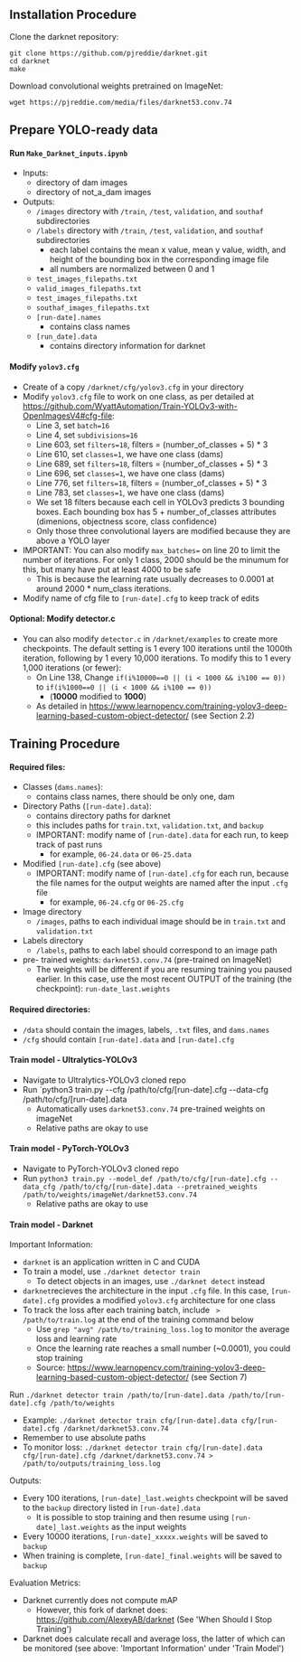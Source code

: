 ## Installation Procedure

Clone the darknet repository:

```
git clone https://github.com/pjreddie/darknet.git
cd darknet
make
```

Download convolutional weights pretrained on ImageNet:

```
wget https://pjreddie.com/media/files/darknet53.conv.74
```

## Prepare YOLO-ready data

#### Run `Make_Darknet_inputs.ipynb`
+ Inputs:
    + directory of dam images
    + directory of not_a_dam images
+ Outputs:
    + `/images` directory with `/train`, `/test`, `validation`, and `southaf` subdirectories
    + `/labels` directory with `/train`, `/test`, `validation`, and `southaf` subdirectories
        + each label contains the mean x value, mean y value, width, and height of the bounding box in the corresponding image file
        + all numbers are normalized between 0 and 1
    + `test_images_filepaths.txt`
    + `valid_images_filepaths.txt`
    + `test_images_filepaths.txt`
    + `southaf_images_filepaths.txt`
    + `[run-date].names`
        + contains class names
    + `[run_date].data`
        + contains directory information for darknet
        
#### Modify `yolov3.cfg`

+ Create of a copy `/darknet/cfg/yolov3.cfg` in your directory
+ Modify `yolov3.cfg` file to work on one class, as per detailed at  https://github.com/WyattAutomation/Train-YOLOv3-with-OpenImagesV4#cfg-file:
    + Line 3, set `batch=16`
    + Line 4, set `subdivisions=16`
    + Line 603, set `filters=18`, filters = (number_of_classes + 5) * 3 
    + Line 610, set `classes=1`, we have one class (dams)
    + Line 689, set `filters=18`, filters = (number_of_classes + 5) * 3 
    + Line 696, set `classes=1`, we have one class (dams)
    + Line 776, set `filters=18`, filters = (number_of_classes + 5) * 3 
    + Line 783, set `classes=1`, we have one class (dams)
    + We set 18 filters because each cell in YOLOv3 predicts 3 bounding boxes. Each bounding box has 5 + number_of_classes attributes (dimenions, objectness score, class confidence)
    + Only those three convolutional layers are modified because they are above a YOLO layer
+ IMPORTANT: You can also modify `max_batches=` on line 20 to limit the number of iterations. For only 1 class, 2000 should be the minumum for this, but many have put at least 4000 to be safe
    + This is because the learning rate usually decreases to 0.0001 at around 2000 * num_class iterations. 
+ Modify name of cfg file to `[run-date].cfg` to keep track of edits

#### Optional: Modify detector.c

+ You can also modify `detector.c` in `/darknet/examples` to create more checkpoints. The default setting is 1 every 100 iterations until the 1000th iteration, following by 1 every 10,000 iterations. To modify this to 1 every 1,000 iterations (or fewer):
    + On Line 138, Change `if(i%10000==0 || (i < 1000 && i%100 == 0))` to `if(i%1000==0 || (i < 1000 && i%100 == 0))`
        + (**10000** modified to **1000**)
    + As detailed in https://www.learnopencv.com/training-yolov3-deep-learning-based-custom-object-detector/ (see Section 2.2)

## Training Procedure

#### Required files:
+ Classes (`dams.names`):
   + contains class names, there should be only one, dam
+ Directory Paths (`[run-date].data`):
   + contains directory paths for darknet
   + this includes paths for `train.txt`, `validation.txt`, and `backup`
   + IMPORTANT: modify name of `[run-date].data` for each run, to keep track of past runs
        + for example, `06-24.data` or `06-25.data`
+ Modified `[run-date].cfg` (see above)
    + IMPORTANT: modify name of `[run-date].cfg` for each run, because the file names for the output weights are named after the input `.cfg` file
        + for example, `06-24.cfg` or `06-25.cfg`
+ Image directory
   + `/images`, paths to each individual image should be in `train.txt` and `validation.txt`
+ Labels directory
   + `/labels`, paths to each label should correspond to an image path
+ pre- trained weights: `darknet53.conv.74` (pre-trained on ImageNet)
   + The weights will be different if you are resuming training you paused earlier. In this case, use the most recent OUTPUT of the training (the checkpoint): `run-date_last.weights`
   
#### Required directories:
+ `/data` should contain the images, labels, `.txt` files, and `dams.names`
+ `/cfg` should contain `[run-date].data` and `[run-date].cfg`

#### Train model - Ultralytics-YOLOv3

+ Navigate to Ultralytics-YOLOv3 cloned repo
+ Run `python3 train.py --cfg /path/to/cfg/[run-date].cfg --data-cfg /path/to/cfg/[run-date].data 
    + Automatically uses `darknet53.conv.74` pre-trained weights on imageNet
    + Relative paths are okay to use
    
#### Train model - PyTorch-YOLOv3

+ Navigate to PyTorch-YOLOv3 cloned repo
+ Run `python3 train.py --model_def /path/to/cfg/[run-date].cfg --data_cfg /path/to/cfg/[run-date].data --pretrained_weights /path/to/weights/imageNet/darknet53.conv.74`
    + Relative paths are okay to use

#### Train model - Darknet

Important Information:
+ `darknet` is an application written in C and CUDA
+ To train a model, use `./darknet detector train`
    + To detect objects in an images, use `./darknet detect` instead
+ `darknet`recieves the architecture in the input `.cfg` file. In this case, `[run-date].cfg` provides a modified `yolov3.cfg` architecture for one class 
+ To track the loss after each training batch, include ` > /path/to/train.log` at the end of the training command below
    + Use `grep "avg" /path/to/training_loss.log` to monitor the average loss and learning rate
    + Once the learning rate reaches a small number (~0.0001), you could stop training
    + Source: https://www.learnopencv.com/training-yolov3-deep-learning-based-custom-object-detector/ (see Section 7)
    
Run `./darknet detector train /path/to/[run-date].data /path/to/[run-date].cfg /path/to/weights`
+ Example: `./darknet detector train cfg/[run-date].data cfg/[run-date].cfg /darknet/darknet53.conv.74`
+ Remember to use absolute paths
+ To monitor loss: `./darknet detector train cfg/[run-date].data cfg/[run-date].cfg /darknet/darknet53.conv.74 > /path/to/outputs/training_loss.log`

Outputs:
+ Every 100 iterations, `[run-date]_last.weights` checkpoint will be saved to the `backup` directory listed in `[run-date].data`
    + It is possible to stop training and then resume using `[run-date]_last.weights` as the input weights
+ Every 10000 iterations, `[run-date]_xxxxx.weights` will be saved to `backup` 
+ When training is complete, `[run-date]_final.weights` will be saved to `backup`

Evaluation Metrics:
+ Darknet currently does not compute mAP
    + However, this fork of darknet does: https://github.com/AlexeyAB/darknet (See 'When Should I Stop Training')
+ Darknet does calculate recall and average loss, the latter of which can be monitored (see above: 'Important Information' under 'Train Model')
